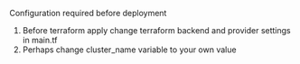 Configuration required before deployment
1.  Before terraform apply change terraform backend and provider settings in main.tf
2.  Perhaps change cluster_name variable to your own value
